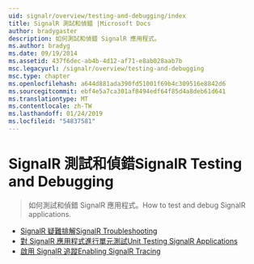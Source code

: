 ```yaml
---
uid: signalr/overview/testing-and-debugging/index
title: SignalR 測試和偵錯 |Microsoft Docs
author: bradygaster
description: 如何測試和偵錯 SignalR 應用程式。
ms.author: bradyg
ms.date: 09/19/2014
ms.assetid: 437f6dec-ab4b-4d12-af71-e8ab028aab7b
msc.legacyurl: /signalr/overview/testing-and-debugging
msc.type: chapter
ms.openlocfilehash: a644d881ada390fd51001f69b4c309516e8842d6
ms.sourcegitcommit: ebf4e5a7ca301af8494edf64f85d4a8deb61d641
ms.translationtype: MT
ms.contentlocale: zh-TW
ms.lasthandoff: 01/24/2019
ms.locfileid: "54837581"
---
```

<a name="signalr-testing-and-debugging"></a><span data-ttu-id="f9154-103">SignalR 測試和偵錯</span><span class="sxs-lookup"><span data-stu-id="f9154-103">SignalR Testing and Debugging</span></span>
====================
> <span data-ttu-id="f9154-104">如何測試和偵錯 SignalR 應用程式。</span><span class="sxs-lookup"><span data-stu-id="f9154-104">How to test and debug SignalR applications.</span></span>


- [<span data-ttu-id="f9154-105">SignalR 疑難排解</span><span class="sxs-lookup"><span data-stu-id="f9154-105">SignalR Troubleshooting</span></span>](troubleshooting.md)
- [<span data-ttu-id="f9154-106">對 SignalR 應用程式進行單元測試</span><span class="sxs-lookup"><span data-stu-id="f9154-106">Unit Testing SignalR Applications</span></span>](unit-testing-signalr-applications.md)
- [<span data-ttu-id="f9154-107">啟用 SignalR 追蹤</span><span class="sxs-lookup"><span data-stu-id="f9154-107">Enabling SignalR Tracing</span></span>](enabling-signalr-tracing.md)

